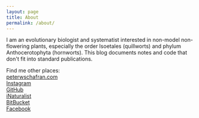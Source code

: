 ```yaml
---
layout: page
title: About
permalink: /about/
---
```


<p>I am an evolutionary biologist and systematist interested in non-model non-flowering plants, especially the order Isoetales (quillworts) and phylum Anthocerotophyta (hornworts). 
This blog documents notes and code that don't fit into standard publications. 
</p>

<p>
Find me other places:<br>
<a href="http://www.peterwschafran.com">peterwschafran.com</a><br>
<a href="https://www.instagram.com/peter_schafran/">Instagram</a><br>
<a href="https://github.com/pschafran">GitHub</a><br>
<a href="https://www.inaturalist.org/people/720846">iNaturalist</a><br>
<a href="https://bitbucket.org/peter_schafran/">BitBucket</a><br>
<a href="https://www.facebook.com/peter.schafran/">Facebook</a>
</p>
